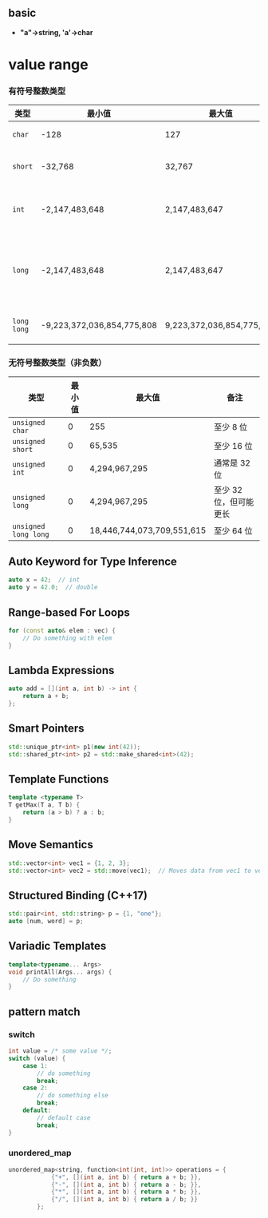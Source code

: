 
## basic
- **"a"->string,   'a'->char**

# value range
### 有符号整数类型
| 类型        | 最小值         | 最大值         | 备注                                        |
|-------------|----------------|----------------|---------------------------------------------|
| `char`      | -128           | 127            | 至少 8 位                                  |
| `short`     | -32,768        | 32,767         | 至少 16 位                                 |
| `int`       | -2,147,483,648 | 2,147,483,647  | 通常是 32 位                               |
| `long`      | -2,147,483,648 | 2,147,483,647  | 至少 32 位，但可能更长                     |
| `long long` | -9,223,372,036,854,775,808 | 9,223,372,036,854,775,807 | 至少 64 位    |
### 无符号整数类型（非负数）

| 类型          | 最小值  | 最大值                   | 备注                 |
|---------------|---------|--------------------------|----------------------|
| `unsigned char`      | 0       | 255                      | 至少 8 位           |
| `unsigned short`     | 0       | 65,535                   | 至少 16 位          |
| `unsigned int`       | 0       | 4,294,967,295            | 通常是 32 位        |
| `unsigned long`      | 0       | 4,294,967,295            | 至少 32 位，但可能更长  |
| `unsigned long long` | 0       | 18,446,744,073,709,551,615 | 至少 64 位       |





## Auto Keyword for Type Inference

```cpp
auto x = 42;  // int
auto y = 42.0;  // double
```

## Range-based For Loops

```cpp
for (const auto& elem : vec) {
    // Do something with elem
}
```

## Lambda Expressions

```cpp
auto add = [](int a, int b) -> int {
    return a + b;
};
```

## Smart Pointers

```cpp
std::unique_ptr<int> p1(new int(42));
std::shared_ptr<int> p2 = std::make_shared<int>(42);
```

## Template Functions

```cpp
template <typename T>
T getMax(T a, T b) {
    return (a > b) ? a : b;
}
```

## Move Semantics

```cpp
std::vector<int> vec1 = {1, 2, 3};
std::vector<int> vec2 = std::move(vec1);  // Moves data from vec1 to vec2
```

## Structured Binding (C++17)

```cpp
std::pair<int, std::string> p = {1, "one"};
auto [num, word] = p;
```

## Variadic Templates

```cpp
template<typename... Args>
void printAll(Args... args) {
    // Do something
}
```

## pattern match
### switch
```cpp
int value = /* some value */;
switch (value) {
    case 1:
        // do something
        break;
    case 2:
        // do something else
        break;
    default:
        // default case
        break;
}
```
### unordered_map
```cpp
unordered_map<string, function<int(int, int)>> operations = {
            {"+", [](int a, int b) { return a + b; }},
            {"-", [](int a, int b) { return a - b; }},
            {"*", [](int a, int b) { return a * b; }},
            {"/", [](int a, int b) { return a / b; }}
        };
```
